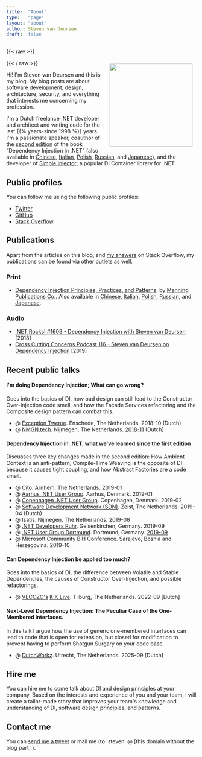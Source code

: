 ```yaml
---
title:	"About"
type:   "page"
layout: "about"
author: Steven van Deursen
draft:	false
---
```


{{< raw >}}
<p><img style="float:right;width:220px;margin:2%;max-width:50%;" src="/steven/images/me.png" title="" alt="" /></p>
{{< / raw >}}

Hi! I'm Steven van Deursen and this is my blog. My blog posts are about software development, design, architecture, security, and everything that interests me concerning my profession.

I'm a Dutch freelance .NET developer and architect and writing code for the last {{% years-since 1998 %}} years. I'm a passionate speaker, coauthor of the [second edition](https://cuttingedge.it/book/) of the book “Dependency Injection in .NET” (also available in [Chinese](https://cuttingedge.it/book/chinese/), [Italian](https://cuttingedge.it/book/italian/), [Polish](https://cuttingedge.it/book/polish/), [Russian](https://cuttingedge.it/book/russian/), and [Japanese](https://cuttingedge.it/book/japanese/)), and the developer of [Simple Injector](https://simpleinjector.org); a popular DI Container library for .NET.

## Public profiles

You can follow me using the following public profiles:

* [Twitter](https://twitter.com/dot_NET_Junkie)
* [GitHub](https://github.com/dotnetjunkie)
* [Stack Overflow](https://stackoverflow.com/users/264697/steven)

## Publications

Apart from the articles on this blog, and [my answers](https://stackoverflow.com/users/264697/steven?tab=answers) on Stack Overflow, my publications can be found via other outlets as well.

### Print

* [Dependency Injection Principles, Practices, and Patterns](https://cuttingedge.it/book/), by [Manning Publications Co.](https://www.manning.com). Also available in [Chinese](https://cuttingedge.it/book/chinese/), [Italian](https://cuttingedge.it/book/italian/), [Polish](https://cuttingedge.it/book/polish/), [Russian](https://cuttingedge.it/book/russian/), and [Japanese](https://cuttingedge.it/book/japanese/).

### Audio

* [.NET Rocks! #1603 - Dependency Injection with Steven van Deursen](https://www.youtube.com/watch?v=HNG69V-QLRY) [2018]
* [Cross Cutting Concerns Podcast 116 - Steven van Deursen on Dependency Injection](https://crosscuttingconcerns.com/Podcast-116-Steven-van-Deursen-Dependency-Injection) [2019]

## Recent public talks

#### I'm doing Dependency Injection; What can go wrong?

Goes into the basics of DI, how bad design can still lead to the Constructor Over-Injection code smell, and how the Facade Services refactoring and the Composite design pattern can combat this.

  * @ [Exception Twente](https://exceptiontwente.nl). Enschede, The Netherlands. 2018-10 (Dutch)
  * @ [NMGN.tech](https://www.meetup.com/NMGNtech/). Nijmegen, The Netherlands. [2018-11](https://www.meetup.com/NMGNtech/events/256142465/) (Dutch)

#### Dependency Injection in .NET, what we’ve learned since the first edition

Discusses three key changes made in the second edition: How Ambient Context is an anti-pattern, Compile-Time Weaving is the opposite of DI because it causes tight coupling, and how Abstract Factories are a code smell.

  * @ [Cito](https://www.cito.nl/). Arnhem, The Netherlands. 2019-01
  * @ [Aarhus .NET User Group](https://www.meetup.com/anugdk/). Aarhus, Denmark. 2019-01
  * @ [Copenhagen .NET User Group](https://www.meetup.com/Copenhagen-Net-User-Group/). Copenhagen, Denmark. 2019-02
  * @ [Software Development Network (SDN)](https://www.sdn.nl/). Zeist, The Netherlands. 2019-04 (Dutch)
  * @ Isatis. Nijmegen, The Netherlands. 2019-08
  * @ [.NET Developers Ruhr](https://dotnet.dev.ruhr/). Gelsenkirchen, Germany. 2019-09
  * @ [.NET User Group Dortmund](https://www.do-dotnet.de/). Dortmund, Germany. [2019-09](https://www.xing.com/events/net-ug-grill-event-4-sep-di-net-steven-eng-2140773)
  * @ Microsoft Community BiH Conference. Sarajevo, Bosnia and Herzegovina. 2019-10

#### Can Dependency Injection be applied too much?

Goes into the basics of DI, the difference between Volatile and Stable Dependencies, the causes of Constructor Over-Injection, and possible refactorings.

  * @ [VECOZO's](https://vecozo.nl) [K!K Live](https://werkenbij.vecozo.nl/over-vecozo/KiK-live/). Tilburg, The Netherlands. 2022-09 [Dutch]
  
#### Next-Level Dependency Injection: The Peculiar Case of the One-Membered Interfaces.

In this talk I argue how the use of generic one-membered interfaces can lead to code that is open for extension, but closed for modification to prevent having to perform Shotgun Surgary on your code base.

  * @ [DutchWorkz](https://dutchworkz.nl). Utrecht, The Netherlands. 2025-09 [Dutch]


## Hire me

You can hire me to come talk about DI and design principles at your company. Based on the interests and experience of you and your team, I will create a tailor-made story that improves your team's knowledge and understanding of DI, software design principles, and patterns.

## Contact me

You can [send me a tweet](https://twitter.com/dot_NET_Junkie) or mail me (to 'steven' @ [this domain without the blog part] ).
